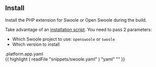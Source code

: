 ## Install

Install the PHP extension for Swoole or Open Swoole during the build.

Take advantage of an [installation script](https://raw.githubusercontent.com/platformsh/snippets/main/src/install_swoole.sh).
You need to pass 2 parameters:

* Which Swoole project to use: `openswoole` or `swoole`
* Which version to install

<div class="highlight-location">.platform.app.yaml</div>
{{ highlight ( readFile "snippets/swoole.yaml" ) "yaml" "" }}
